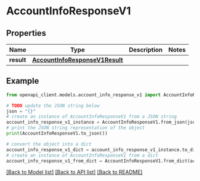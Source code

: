 # AccountInfoResponseV1


## Properties

Name | Type | Description | Notes
------------ | ------------- | ------------- | -------------
**result** | [**AccountInfoResponseV1Result**](AccountInfoResponseV1Result.md) |  | 

## Example

```python
from openapi_client.models.account_info_response_v1 import AccountInfoResponseV1

# TODO update the JSON string below
json = "{}"
# create an instance of AccountInfoResponseV1 from a JSON string
account_info_response_v1_instance = AccountInfoResponseV1.from_json(json)
# print the JSON string representation of the object
print(AccountInfoResponseV1.to_json())

# convert the object into a dict
account_info_response_v1_dict = account_info_response_v1_instance.to_dict()
# create an instance of AccountInfoResponseV1 from a dict
account_info_response_v1_from_dict = AccountInfoResponseV1.from_dict(account_info_response_v1_dict)
```
[[Back to Model list]](../README.md#documentation-for-models) [[Back to API list]](../README.md#documentation-for-api-endpoints) [[Back to README]](../README.md)


